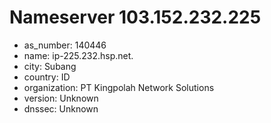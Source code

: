 # Nameserver 103.152.232.225

* as_number: 140446
* name: ip-225.232.hsp.net.
* city: Subang
* country: ID
* organization: PT Kingpolah Network Solutions
* version: Unknown
* dnssec: Unknown
